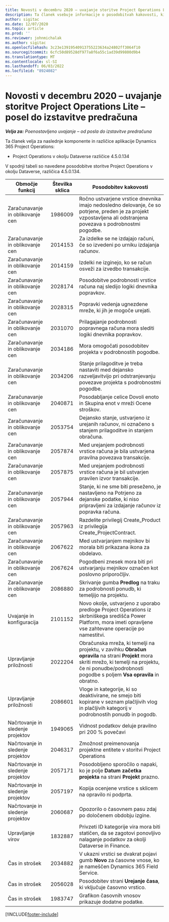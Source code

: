 ```yaml
---
title: Novosti v decembru 2020 – uvajanje storitve Project Operations Lite – posel do izstavitve predračuna
description: Ta članek vsebuje informacije o posodobitvah kakovosti, ki so na voljo v decembrski izdaji (2020) uvajanja aplikacije Project Operations – posel do izstavitve predračuna.
author: sigitac
ms.date: 12/07/2020
ms.topic: article
ms.prod: ''
ms.reviewer: johnmichalak
ms.author: sigitac
ms.openlocfilehash: 3c23e13919540913755223634a24802ff3064f10
ms.sourcegitcommit: 6cfc50d89528df977a8f6a55c1ad39d99800d9b4
ms.translationtype: MT
ms.contentlocale: sl-SI
ms.lasthandoff: 06/03/2022
ms.locfileid: "8924082"
---
```

# <a name="whats-new-december-2020---project-operations-lite-deployment---deal-to-proforma-invoicing"></a>Novosti v decembru 2020 – uvajanje storitve Project Operations Lite – posel do izstavitve predračuna

_**Velja za:** Poenostavljeno uvajanje – od posla do izstavitve predračuna_

Ta članek velja za naslednje komponente in različice aplikacije Dynamics 365 Project Operations:

  - Project Operations v okolju Dataverse različice 4.5.0.134 

V spodnji tabeli so navedene posodobitve storitve Project Operations v okolju Dataverse, različica 4.5.0.134.

| **Območje funkcij** | **Številka sklica** | **Posodobitev kakovosti** |
| --- | --- | --- |
| Zaračunavanje in oblikovanje cen | 1986009 | Ročno ustvarjene vrstice dnevnika imajo nedosledno delovanje, če so potrjene, preden je za projekt vzpostavljena ali odstranjena povezava s podrobnostmi pogodbe. |
| Zaračunavanje in oblikovanje cen | 2014153 | Za izdelke se ne izdajajo računi, če so izvedeni po urniku izdajanja računov. |
| Zaračunavanje in oblikovanje cen | 2014159 | Izdelki ne izginejo, ko se račun osveži za izvedbo transakcije. |
| Zaračunavanje in oblikovanje cen | 2028174 | Posodobitve podrobnosti vrstice računa naj sledijo logiki dnevnika popravkov. |
| Zaračunavanje in oblikovanje cen | 2028315 | Popravki vedenja ugnezdene mreže, ki jih je mogoče urejati. |
| Zaračunavanje in oblikovanje cen | 2031070 | Prilagajanje podrobnosti popravnega računa mora slediti logiki dnevnika popravkov. |
| Zaračunavanje in oblikovanje cen | 2034186 | Mora omogočati posodobitev projekta v podrobnostih pogodbe. |
| Zaračunavanje in oblikovanje cen | 2034206 | Stanje prilagoditve je treba nastaviti med dejansko razveljavitvijo pri odstranjevanju povezave projekta s podrobnostmi pogodbe. |
| Zaračunavanje in oblikovanje cen | 2040871 | Posodabljanje celice Dovoli enoto in Skupina enot v mreži Ocene stroškov. |
| Zaračunavanje in oblikovanje cen | 2053754 | Dejansko stanje, ustvarjeno iz urejanih računov, ni označeno s stanjem prilagoditve in stanjem obračuna. |
| Zaračunavanje in oblikovanje cen | 2057874 | Med urejanjem podrobnosti vrstice računa je bila ustvarjena pravilna povezava transakcije. |
| Zaračunavanje in oblikovanje cen | 2057875 | Med urejanjem podrobnosti vrstice računa je bil ustvarjen pravilen izvor transakcije. |
| Zaračunavanje in oblikovanje cen | 2057944 | Stanje, ki ne sme biti preseženo, je nastavljeno na Potrjeno za dejanske podatke, ki niso pripravljeni za izdajanje računov iz popravka računa. |
| Zaračunavanje in oblikovanje cen | 2057963 | Razdelite privilegij Create\_Product iz privilegija Create\_ProjectContract. |
| Zaračunavanje in oblikovanje cen | 2067622 | Med ustvarjanjem mejnikov bi morala biti prikazana ikona za obdelavo. |
| Zaračunavanje in oblikovanje cen | 2067624 | Pogodbeni znesek mora biti pri ustvarjanju mejnikov označen kot poslovno priporočljiv. |
| Zaračunavanje in oblikovanje cen | 2086880 | Skrivanje gumba **Predlog** na traku za podrobnosti ponudb, ki temeljijo na projektu. |
| Uvajanje in konfiguracija | 2101152 | Novo okolje, ustvarjeno z uporabo predloge Project Operations iz skrbniškega središča Power Platform, mora imeti opravljene vse zahtevane operacije po namestitvi. |
|   Upravljanje priložnosti | 2022204 | Obračunska mreža, ki temelji na projektu, v zavihku **Obračun opravila** na strani **Projekt** mora skriti mrežo, ki temelji na projektu, če ni ponudbe/podrobnosti pogodbe s poljem **Vsa opravila** in obratno. |
|   Upravljanje priložnosti | 2086601 | Vloge in kategorije, ki so deaktivirane, ne smejo biti kopirane v seznam plačljivih vlog in plačljivih kategorij v podrobnostih ponudb in pogodb. |
| Načrtovanje in sledenje projektov | 1949065 | Vidnost podatkov deluje pravilno pri 200 % povečavi |
| Načrtovanje in sledenje projektov | 2046317 | Zmožnost preimenovanja projektne entitete v storitvi Project Operations |
| Načrtovanje in sledenje projektov | 2057171 | Posodobljeno sporočilo o napaki, ko je polje **Datum začetka projekta** na strani **Projekt** prazno. |
| Načrtovanje in sledenje projektov | 2057197 | Kopija ocenjene vrstice s sklicem na opravilo ni podprta. |
| Načrtovanje in sledenje projektov | 2060687 | Opozorilo o časovnem pasu zdaj po določenem obdobju izgine. |
| Upravljanje virov | 1832887 | Privzeti ID kategorije vira mora biti statičen, da se zagotovi ponovljivo nalaganje podatkov za okolji Dataverse in Finance. |
| Čas in strošek | 2034882 | V ukazni vrstici se dvakrat pojavi gumb **Novo** za časovne vnose, ko je nameščen Dynamics 365 Field Service. |
| Čas in strošek | 2056028 | Posodobitev strani **Urejanje časa**, ki vključuje časovno vrstico. |
| Čas in strošek | 1983747 | Grafikon časovnih vnosov prikazuje dodatne podatke. |


[!INCLUDE[footer-include](../../includes/footer-banner.md)]